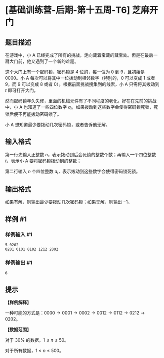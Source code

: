 # [基础训练营-后期-第十五周-T6] 芝麻开门

## 题目描述

在游戏中，小 A 已经完成了所有的挑战，走向藏着宝藏的藏宝处。但是在最后一扇大门前，他又遇到了一个新的难题。

这个大门上有一个密码锁，密码锁是 $4$ 位的，每一位为 $0$ 到 $9$，且初始是 $0000$。小 A 每次可以将其中一位拨动到相邻数字（特别的，$0$ 可以变成 $1$ 或者 $9$，而 $9$ 可以变成 $8$ 或者 $0$）。根据前面挑战搜集到的线索，小 A 只需将其拨动到 $t$ 即可打开大门。

然而密码锁年久失修，里面的机械元件有了不同程度的老化。好在在先前的挑战中，小 A 也知道了一些四位数字 $a_i$，如果拨动到这些数字会使得密码锁死锁，死锁后便不再能拨动密码锁了。

小 A 想知道最少要拨动几次密码锁，或者告诉他无解。

## 输入格式

第一行先输入正整数 $n$，表示拨动到后会死锁的整数个数；再输入一个四位整数 $t$，表示小 A 要将密码锁拨动到的整数；

第二行输入 $n$ 个四位整数 $a_i$，表示拨动到这些数字会使得密码锁死锁。

## 输出格式

如果有解，则输出最少要拨动几次密码锁；如果无解，则输出 $-1$。

## 样例 #1

### 样例输入 #1

```
5 0202
0201 0101 0102 1212 2002
```

### 样例输出 #1

```
6
```

## 提示

**【样例解释】**

一种可能的方式是：$0000 \to 0001 \to 0002 \to 0012 \to 0112 \to 0212 \to 0202$。

**【数据范围】**

对于 $30\%$ 的数据，$1 \leq n \leq 50$。

对于所有数据，$1 \leq n \leq 500$。